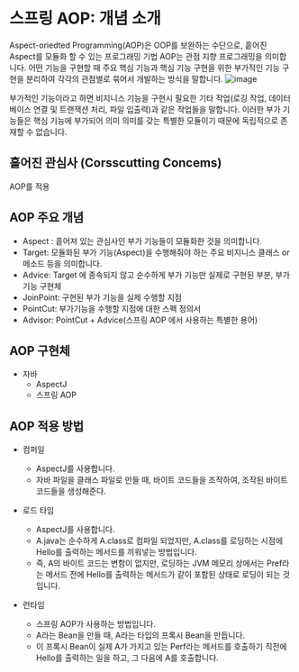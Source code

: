 # 스프링 AOP: 개념 소개
Aspect-oriedted Programming(AOP)은 OOP를 보완하는 수단으로, 흩어진 Aspect를 모듈화 할 수 있는 프로그래밍 기법
AOP는 관점 지향 프로그래밍을 의미합니다. 어떤 기능을 구현할 때 주요 핵심 기능과 핵심 기능 구현을 위한 부가적인 기능 구현을 분리하여 각각의 관점별로 묶어서 개발하는 방식을 말합니다.
![image](https://user-images.githubusercontent.com/50797070/126888283-7359ab68-a084-41ee-8786-d04a2d1cbf21.png)

부가적인 기능이라고 하면 비지니스 기능을 구현시 필요한 기타 작업(로깅 작업, 데이터 베이스 연결 및 트랜잭션 처리, 파일 입출력)과 같은 작업들을 말합니다. 이러한 부가 기능들은 핵심 기능에 부가되어 의미 의미를 갖는 특별한 모듈이기 때문에 독립적으로 존재할 수 없습니다.


## 흩어진 관심사 (Corsscutting Concems)


AOP를 적용

## AOP 주요 개념
- Aspect : 흩어져 있는 관심사인 부가 기능들이 모듈화한 것을 의미합니다.
- Target: 모듈화된 부가 기능(Aspect)을 수행해줘야 하는 주요 비지니스 클래스 or 메소드 등을 의미합니다.
- Advice: Target 에 종속되지 않고 순수하게 부가 기능만 실제로 구현된 부분, 부가 기능 구현체
- JoinPoint: 구현된 부가 기능을 실제 수행할 지점
- PointCut: 부가기능을 수행할 지점에 대한 스펙 정의서
- Advisor: PointCut + Advice(스프링 AOP 에서 사용하는 특별한 용어)

## AOP 구현체
- 자바
  + AspectJ
  + 스프링 AOP

## AOP 적용 방법
- 컴퍼일
  + AspectJ를 사용합니다.
  + 자바 파일을 클래스 파일로 만들 때, 바이트 코드들을 조작하여, 조작된 바이트 코드들을 생성해준다.

- 로드 타임
  + AspectJ를 사용합니다.
  + A.java는 순수하게 A.class로 컴파일 되었지만, A.class를 로딩하는 시점에 Hello를 출력하는 메서드를 끼워넣는 방법입니다.
  + 즉, A의 바이트 코드는 변함이 없지만, 로딩하는 JVM 메모리 상에서는 Pref라는 메서드 전에 Hello를 출력하는 메서드가 같이 포함된 상태로 로딩이 되는 것입니다.

- 런타임
  + 스프링 AOP가 사용하는 방법입니다.
  + A라는 Bean을 만들 때, A라는 타입의 프록시 Bean을 만듭니다.
  + 이 프록시 Bean이 실제 A가 가지고 있는 Perf라는 메서드를 호출하기 직전에 Hello를 출력하는 일을 하고, 그 다음에 A를 호출합니다. 
